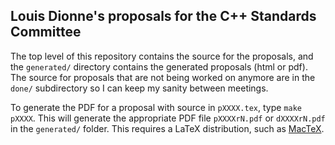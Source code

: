 ## Louis Dionne's proposals for the C++ Standards Committee

The top level of this repository contains the source for the proposals, and
the `generated/` directory contains the generated proposals (html or pdf).
The source for proposals that are not being worked on anymore are in the
`done/` subdirectory so I can keep my sanity between meetings.

To generate the PDF for a proposal with source in `pXXXX.tex`, type
`make pXXXX`. This will generate the appropriate PDF file `pXXXXrN.pdf`
or `dXXXXrN.pdf` in the `generated/` folder. This requires a LaTeX
distribution, such as [MacTeX][].


[MacTeX]: https://www.tug.org/mactex
